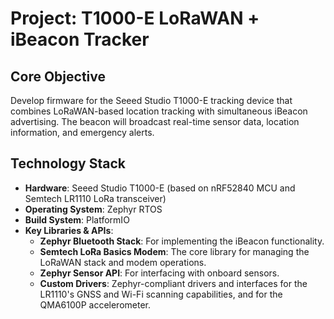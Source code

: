 # Project: T1000-E LoRaWAN + iBeacon Tracker

## Core Objective

Develop firmware for the Seeed Studio T1000-E tracking device that combines LoRaWAN-based location tracking with simultaneous iBeacon advertising. The beacon will broadcast real-time sensor data, location information, and emergency alerts.

## Technology Stack

*   **Hardware**: Seeed Studio T1000-E (based on nRF52840 MCU and Semtech LR1110 LoRa transceiver)
*   **Operating System**: Zephyr RTOS
*   **Build System**: PlatformIO
*   **Key Libraries & APIs**:
    *   **Zephyr Bluetooth Stack**: For implementing the iBeacon functionality.
    *   **Semtech LoRa Basics Modem**: The core library for managing the LoRaWAN stack and modem operations.
    *   **Zephyr Sensor API**: For interfacing with onboard sensors.
    *   **Custom Drivers**: Zephyr-compliant drivers and interfaces for the LR1110's GNSS and Wi-Fi scanning capabilities, and for the QMA6100P accelerometer.
